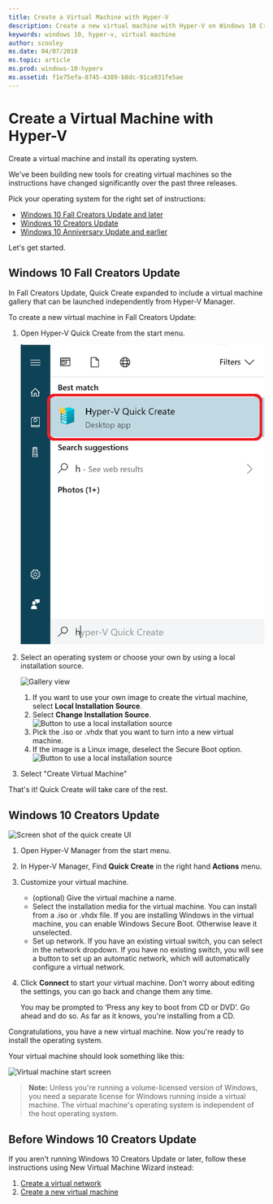 ```yaml
---
title: Create a Virtual Machine with Hyper-V
description: Create a new virtual machine with Hyper-V on Windows 10 Creators Update
keywords: windows 10, hyper-v, virtual machine
author: scooley
ms.date: 04/07/2018
ms.topic: article
ms.prod: windows-10-hyperv
ms.assetid: f1e75efa-8745-4389-b8dc-91ca931fe5ae
---
```


# Create a Virtual Machine with Hyper-V

Create a virtual machine and install its operating system.

We've been building new tools for creating virtual machines so the instructions have changed significantly over the past three releases.

Pick your operating system for the right set of instructions:

* [Windows 10 Fall Creators Update and later](quick-create-virtual-machine.md#windows-10-fall-creators-update)
* [Windows 10 Creators Update](quick-create-virtual-machine.md#windows-10-creators-update)
* [Windows 10 Anniversary Update and earlier](quick-create-virtual-machine.md#before-windows-10-creators-update)

Let's get started.

## Windows 10 Fall Creators Update

In Fall Creators Update, Quick Create expanded to include a virtual machine gallery that can be launched independently from Hyper-V Manager.

To create a new virtual machine in Fall Creators Update:

1. Open Hyper-V Quick Create from the start menu.

    ![Quick Create Gallery in the Windows Start menu](media/quick-create-start-menu.png)

1. Select an operating system or choose your own by using a local installation source.

    ![Gallery view](media/vmgallery.png)

    1. If you want to use your own image to create the virtual machine, select **Local Installation Source**.
    1. Select **Change Installation Source**.
      ![Button to use a local installation source](media/change-source.png)
    1. Pick the .iso or .vhdx that you want to turn into a new virtual machine.
    1. If the image is a Linux image, deselect the Secure Boot option.
      ![Button to use a local installation source](media/toggle-secure-boot.png)

1. Select "Create Virtual Machine"

That's it!  Quick Create will take care of the rest.

## Windows 10 Creators Update

![Screen shot of the quick create UI](media/quickcreatesteps_inked.jpg)

1. Open Hyper-V Manager from the start menu.

1. In Hyper-V Manager, Find **Quick Create** in the right hand **Actions** menu.

1. Customize your virtual machine.

    * (optional) Give the virtual machine a name.
    * Select the installation media for the virtual machine. You can install from a .iso or .vhdx file.
    If you are installing Windows in the virtual machine, you can enable Windows Secure Boot. Otherwise leave it unselected.
    * Set up network.
    If you have an existing virtual switch, you can select in the network dropdown. If you have no existing switch, you will see a button to set up an automatic network, which will automatically configure a virtual network.

1. Click **Connect** to start your virtual machine. Don't worry about editing the settings, you can go back and change them any time.

    You may be prompted to ‘Press any key to boot from CD or DVD’. Go ahead and do so.  As far as it knows, you're installing from a CD.

Congratulations, you have a new virtual machine.  Now you're ready to install the operating system.

Your virtual machine should look something like this:

![Virtual machine start screen](media/OSDeploy_upd.png)

> **Note:** Unless you're running a volume-licensed version of Windows, you need a separate license for Windows running inside a virtual machine. The virtual machine's operating system is independent of the host operating system.

## Before Windows 10 Creators Update

If you aren't running Windows 10 Creators Update or later, follow these instructions using New Virtual Machine Wizard instead:

1. [Create a virtual network](connect-to-network.md)
1. [Create a new virtual machine](create-virtual-machine.md)
